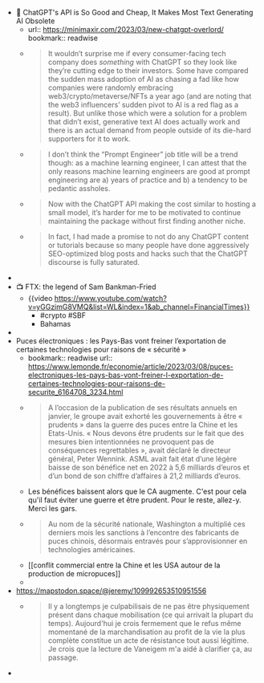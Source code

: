 - 📎 ChatGPT's API is So Good and Cheap, It Makes Most Text Generating AI Obsolete
	- url:: https://minimaxir.com/2023/03/new-chatgpt-overlord/
	  bookmark:: readwise
	- > It wouldn’t surprise me if every consumer-facing tech company does *something* with ChatGPT so they look like they’re cutting edge to their investors. Some have compared the sudden mass adoption of AI as chasing a fad like how companies were randomly embracing web3/crypto/metaverse/NFTs a year ago (and are noting that the web3 influencers’ sudden pivot to AI is a red flag as a result). But unlike those which were a solution for a problem that didn’t exist, generative text AI does actually work and there is an actual demand from people outside of its die-hard supporters for it to work.
	- > I don’t think the “Prompt Engineer” job title will be a trend though: as a machine learning engineer, I can attest that the only reasons machine learning engineers are good at prompt engineering are a) years of practice and b) a tendency to be pedantic assholes.
	- > Now with the ChatGPT API making the cost similar to hosting a small model, it’s harder for me to be motivated to continue maintaining the package without first finding another niche.
	- > In fact, I had made a promise to not do any ChatGPT content or tutorials because so many people have done aggressively SEO-optimized blog posts and hacks such that the ChatGPT discourse is fully saturated.
-
- 📺️ FTX: the legend of Sam Bankman-Fried
	- {{video https://www.youtube.com/watch?v=yGGzimG8VMQ&list=WL&index=1&ab_channel=FinancialTimes}}
		- #crypto #SBF
		- Bahamas
-
- Puces électroniques : les Pays-Bas vont freiner l’exportation de certaines technologies pour raisons de « sécurité »
	- bookmark:: readwise
	  url:: https://www.lemonde.fr/economie/article/2023/03/08/puces-electroniques-les-pays-bas-vont-freiner-l-exportation-de-certaines-technologies-pour-raisons-de-securite_6164708_3234.html
	- > A l’occasion de la publication de ses résultats annuels en janvier, le groupe avait exhorté les gouvernements à être « prudents » dans la guerre des puces entre la Chine et les Etats-Unis. « Nous devons être prudents sur le fait que des mesures bien intentionnées ne provoquent pas de conséquences regrettables », avait déclaré le directeur général, Peter Wennink. ASML avait fait état d’une légère baisse de son bénéfice net en 2022 à 5,6 milliards d’euros et d’un bond de son chiffre d’affaires à 21,2 milliards d’euros.
	- Les bénéfices baissent alors que le CA augmente. C'est pour cela qu'il faut éviter une guerre et être prudent. Pour le reste, allez-y. Merci les gars.
	- > Au nom de la sécurité nationale, Washington a multiplié ces derniers mois les sanctions à l’encontre des fabricants de puces chinois, désormais entravés pour s’approvisionner en technologies américaines.
	- [[conflit commercial entre la Chine et les USA autour de la production de micropuces]]
	-
- https://mapstodon.space/@jeremy/109992653510951556
	- > Il y a longtemps je culpabilisais de ne pas être physiquement présent dans chaque mobilisation (ce qui arrivait la plupart du temps).  Aujourd'hui je crois fermement que le refus même momentané de la  marchandisation au profit de la vie la plus complète constitue un acte de résistance tout aussi légitime. Je crois que la lecture de Vaneigem m'a aidé à clarifier ça, au passage.
-